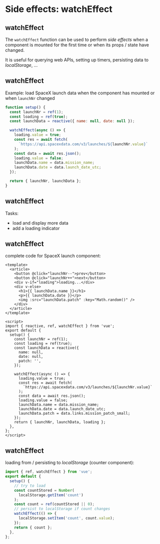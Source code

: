 # Side effects: watchEffect

## watchEffect

The `watchEffect` function can be used to perform _side effects_ when a component is mounted for the first time or when its props / state have changed.

It is useful for querying web APIs, setting up timers, persisting data to _localStorage_, ...

## watchEffect

Example: load SpaceX launch data when the component has mounted or when `launchNr` changed

```js
function setup() {
  const launchNr = ref(1);
  const loading = ref(true);
  const launchData = reactive({ name: null, date: null });

  watchEffect(async () => {
    loading.value = true;
    const res = await fetch(
      `https://api.spacexdata.com/v3/launches/${launchNr.value}`
    );
    const data = await res.json();
    loading.value = false;
    launchData.name = data.mission_name;
    launchData.date = data.launch_date_utc;
  });

  return { launchNr, launchData };
}
```

## watchEffect

Tasks:

- load and display more data
- add a loading indicator

## watchEffect

complete code for SpaceX launch component:

```vue
<template>
  <article>
    <button @click="launchNr--">prev</button>
    <button @click="launchNr++">next</button>
    <div v-if="loading">loading...</div>
    <div v-else>
      <h1>{{ launchData.name }}</h1>
      <p>{{ launchData.date }}</p>
      <img :src="launchData.patch" :key="Math.random()" />
    </div>
  </article>
</template>

<script>
import { reactive, ref, watchEffect } from 'vue';
export default {
  setup() {
    const launchNr = ref(1);
    const loading = ref(true);
    const launchData = reactive({
      name: null,
      date: null,
      patch: '',
    });

    watchEffect(async () => {
      loading.value = true;
      const res = await fetch(
        `https://api.spacexdata.com/v3/launches/${launchNr.value}`
      );
      const data = await res.json();
      loading.value = false;
      launchData.name = data.mission_name;
      launchData.date = data.launch_date_utc;
      launchData.patch = data.links.mission_patch_small;
    });
    return { launchNr, launchData, loading };
  },
};
</script>
```

## watchEffect

loading from / persisting to _localStorage_ (counter component):

```js
import { ref, watchEffect } from 'vue';
export default {
  setup() {
    // try to load
    const countStored = Number(
      localStorage.getItem('count')
    );
    const count = ref(countStored || 0);
    // persist to localStorage if count changes
    watchEffect(() => {
      localStorage.setItem('count', count.value);
    });
    return { count };
  },
};
```
